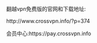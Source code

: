 <p>翻越vpn免费版的官网和下载地址:</p>
<p>http://www.crossvpn.info/?p=374</p>
<p>会员中心:https://pay.crossvpn.info</p>
